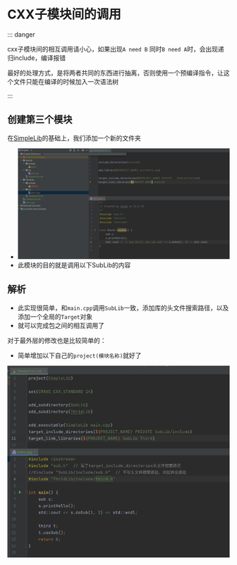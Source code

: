 # CXX子模块间的调用

::: danger

cxx子模块间的相互调用请小心，如果出现`A need B` 同时`B need A`时，会出现递归include，编译报错

最好的处理方式，是将两者共同的东西进行抽离，否则使用一个预编译指令，让这个文件只能在编译的时候加入一次语法树

:::



## 创建第三个模块

在[SimpleLib](./SimpleLib.md)的基础上，我们添加一个新的文件夹

- ![image-20230219152011802](./assets/image-20230219152011802.png)
- 此模块的目的就是调用以下SubLib的内容



## 解析

- 此实现很简单，和`main.cpp`调用`SubLib`一致，添加库的头文件搜索路径，以及添加一个全局的`Target`对象
- 就可以完成包之间的相互调用了

对于最外层的修改也是比较简单的：

- 简单增加以下自己的`project(模块名称)`就好了

![image-20230219152641487](./assets/image-20230219152641487.png)

